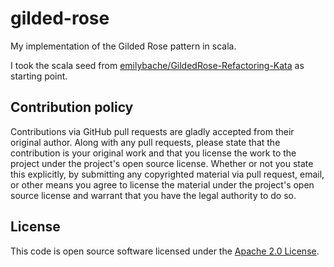 # gilded-rose #

My implementation of the Gilded Rose pattern in scala.

I took the scala seed from [emilybache/GildedRose-Refactoring-Kata](https://github.com/emilybache/GildedRose-Refactoring-Kata) as starting point.

## Contribution policy ##

Contributions via GitHub pull requests are gladly accepted from their original author. Along with any pull requests, please state that the contribution is your original work and that you license the work to the project under the project's open source license. Whether or not you state this explicitly, by submitting any copyrighted material via pull request, email, or other means you agree to license the material under the project's open source license and warrant that you have the legal authority to do so.

## License ##

This code is open source software licensed under the [Apache 2.0 License]("http://www.apache.org/licenses/LICENSE-2.0.html").
